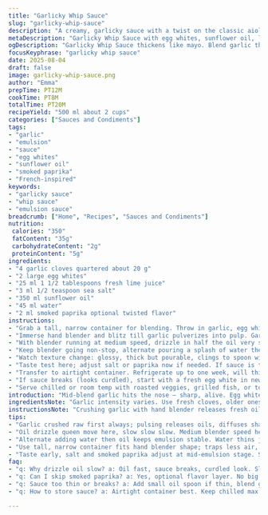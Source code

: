 ```yaml
---
title: "Garlicky Whip Sauce"
slug: "garlicky-whip-sauce"
description: "A creamy, garlicky sauce with a twist on the classic aioli. Uses egg whites and lemon juice but swaps canola oil for sunflower oil and adds a hint of smoked paprika for depth. Vibrant, thickens to light mayo texture. Keeps about a week in fridge. Versatile on veggies, sandwiches, grilled meats. Technique builds emulsification slowly with a hand blender. Key sensory cues: garlic aroma softens, sauce thickens like mayonnaise within minutes, slight shimmer indicates stable emulsion."
metaDescription: "Garlicky Whip Sauce with egg whites, sunflower oil, lime juice, smoked paprika. Emulsify slowly for thick, creamy, vibrant sauce keeps a week chilled."
ogDescription: "Garlicky Whip Sauce thickens like mayo. Blend garlic then drizzle oil slow; watch shine, texture, taste sharp mellow garlic with smoky twist. Chill, store tight."
focusKeyphrase: "garlicky whip sauce"
date: 2025-08-04
draft: false
image: garlicky-whip-sauce.png
author: "Emma"
prepTime: PT12M
cookTime: PT8M
totalTime: PT20M
recipeYield: "500 ml about 2 cups"
categories: ["Sauces and Condiments"]
tags:
- "garlic"
- "emulsion"
- "sauce"
- "egg whites"
- "sunflower oil"
- "smoked paprika"
- "French-inspired"
keywords:
- "garlicky sauce"
- "whip sauce"
- "emulsion sauce"
breadcrumb: ["Home", "Recipes", "Sauces and Condiments"]
nutrition: 
 calories: "350"
 fatContent: "35g"
 carbohydrateContent: "2g"
 proteinContent: "5g"
ingredients:
- "4 garlic cloves quartered about 20 g"
- "2 large egg whites"
- "25 ml 1 1/2 tablespoons fresh lime juice"
- "3 ml 1/2 teaspoon sea salt"
- "350 ml sunflower oil"
- "45 ml water"
- "2 ml smoked paprika optional twisted flavor"
instructions:
- "Grab a tall, narrow container for blending. Throw in garlic, egg whites, lime juice, salt, and smoked paprika if using."
- "Immerse hand blender and blitz till garlic pulverizes into pulp. Garlic aroma should go from sharp to mellow, a sign it's ready."
- "With blender running at medium speed, drizzle in half the oil very slowly in a steady thin stream. Sauce thickens quickly — like mayo forming before your eyes."
- "Keep blender going non-stop, alternate pouring a splash of water then a bit more oil, coaxing the saucy emulsion thicker with each addition."
- "Watch texture change: glossy, thick but pourable, clings to spoon with a gentle wobble."
- "Taste test here; adjust salt or paprika now if needed. If sauce is too thin, blend in a spoonful more oil, slow and steady."
- "Transfer to airtight container. Refrigerate up to one week, will thicken more as it chills."
- "If sauce breaks (looks curdled), start with a fresh egg white in new container and slowly whisk broken sauce in."
- "Serve chilled or room temp with roasted veggies, grilled fish, or toasted sandwiches."
introduction: "Mid-blend garlic hits the nose — sharp, alive. Egg whites thicken but don’t cloud flavor. Lime juice zings, balancing pungency. Oil thicken sauce like magic. Patience key here, rushing ends in disaster. Not mayo, more garlicky, brighter. I swap oils often—sunflower softer than canola. Smoked paprika an afterthought turns fragrance round, complex. Emulsion shimmer like liquid silk. Keeps well sealed; use fast or face dull flavors. I test tails on sandwiches, it wakes salads, makes roasted potatoes dance. Every batch feels a bit different, adjusted by garlic freshness or acid. Don’t expect same every time, cooking heart, not formula."
ingredientsNote: "Garlic intensity varies. Use fresh cloves, older ones get bitter. Egg whites build the emulsification base, but delicate — avoid yolk contamination or sauce splits. Canola oil replaced by sunflower oil here; lighter flavor, better mouthfeel for me. Lime juice adds zing, sub lemon if you prefer but subtle difference. Smoked paprika optional, adds complexity that’s surprisingly pleasant. Salt balances garlic pungency, cut back if sensitive. Water thins out overly thick sauce helping stable emulsion. Using a tall container fits blender shape and keeps air from incorporating, avoiding foamy texture. If no hand blender, whisk vigorously but takes longer and requires patience. Freshness matters for storage; keep covered and cold. Best to use within a week to avoid off flavors or texture change."
instructionsNote: "Crushing garlic with hand blender releases fresh oils, softening sharp edge; that’s why pulse solo first. Slow oil drizzle is queen move—rush and sauce splits, slow then thickens. Alternate oil and water additions keep sauce stable and proper thickness. Watch for glossy finish and clingy but not runny texture. Taste early and adjust salt or acidity before it’s set. If sauce starts breaking, emergency fix: save a fresh egg white in new jar and pour ruined mixture slowly while blending. Storage tight is crucial: exposure to air causes discoloration or oxidation, losing freshness. Use immediately or fridge, bring back to room temp before serving for best texture. Sauce can separate slightly when cold; whisk quickly to bring back."
tips:
- "Garlic crushed raw first always; pulsing releases oils, diffuses sharp punch. Aroma shifts from harsh to mellow, big sign to start oil drizzle. Sharpness dulls fast, sauce gets creamy texture. Avoid garlic chunks or sauce splits."
- "Oil drizzle queen move here, slow slow slow. Medium blender speed helps control, thin steady stream only. Rushing means breaking; sauce looks curdled, grainy mess. If splitting start fresh egg white; slowly whisk broken mix in. Patience wins emulsions."
- "Alternate adding water then oil keeps emulsion stable. Water thins just enough, coaxing thicker texture without runny mess. Watch sauce turn glossy, clingy, spoon wobble indicates good thickness. If too thin, add small oil spoon, blend gently, not overdo."
- "Use tall, narrow container fits hand blender shape; traps less air, avoids foam. Foam means unstable sauce, breaks fast. Whisk possible but blend preferred. Egg white delicate base, no yolk contamination, avoids early split or off taste."
- "Taste early, salt and smoked paprika adjust at mid-emulsion stage. Smoked paprika subtle twist, smoky warmth but not overpowering if careful. Lime juice zings brighter than lemon here. Sauce chills thicker, whisk before serving to regain shine, texture."
faq:
- "q: Why drizzle oil slow? a: Oil fast, sauce breaks, curdled look. Slow means shine, thickness, emulsion stable. Use medium blender speed. If broken, add fresh egg white, mix slow fix."
- "q: Can I skip smoked paprika? a: Yes, optional flavor layer. No big deal but adds smoky hint. Lime juice can sub lemon but lime brighter, sharper zing. Salt adjusts balance, cut back if sensitive."
- "q: Sauce too thin or breaks? a: Add small oil spoon if thin, blend gently. If broken, start fresh egg white in clean jar, whisk broken sauce in slowly. Speed, temp, egg quality affect."
- "q: How to store sauce? a: Airtight container best. Keep chilled max one week. Chilled sauce thickens more, may separate a bit; whisk to bring back shine. Avoid air exposure, dark fridge spot preferred."

---
```

